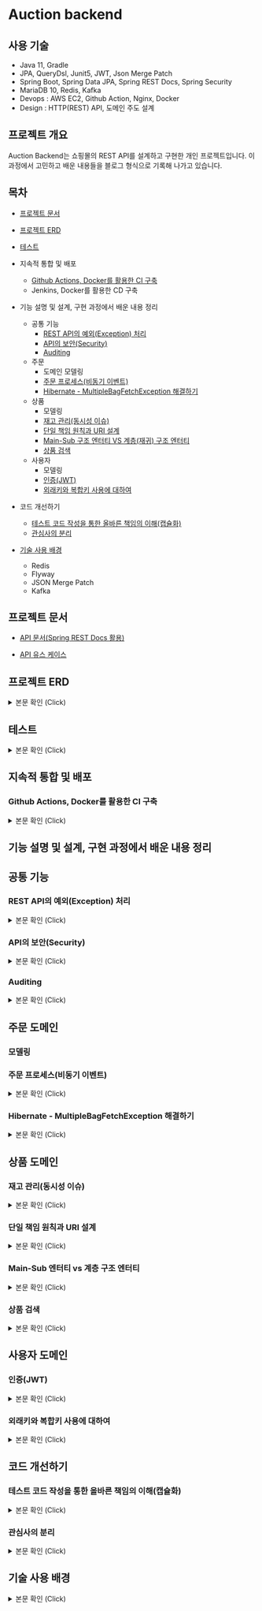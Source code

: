 # Auction backend

## 사용 기술

- Java 11, Gradle
- JPA, QueryDsl, Junit5, JWT, Json Merge Patch
- Spring Boot, Spring Data JPA, Spring REST Docs, Spring Security
- MariaDB 10, Redis, Kafka
- Devops : AWS EC2, Github Action, Nginx, Docker
- Design : HTTP(REST) API, 도메인 주도 설계

## 프로젝트 개요

Auction Backend는 쇼핑몰의 REST API를 설계하고 구현한 개인 프로젝트입니다. 이 과정에서 고민하고 배운 내용들을 블로그 형식으로 기록해 나가고 있습니다.

## 목차

- [프로젝트 문서](#document)
- [프로젝트 ERD](#erd)
- [테스트](#test)
- 지속적 통합 및 배포
    - [Github Actions, Docker를 활용한 CI 구축](#ci)
    - Jenkins, Docker를 활용한 CD 구축
- 기능 설명 및 설계, 구현 과정에서 배운 내용 정리
    - 공통 기능
        - [REST API의 예외(Exception) 처리](#exception)
        - [API의 보안(Security)](#security)
        - [Auditing](#auditing)
    - 주문
        - 도메인 모델링
        - [주문 프로세스(비동기 이벤트)](#order-process)
        - [Hibernate - MultipleBagFetchException 해결하기](#multiple-bag-fetch-exception)
    - 상품
        - 모델링
        - [재고 관리(동시성 이슈)](#stock)
        - [단일 책임 원칙과 URI 설계](#single-responsibility)
        - [Main-Sub 구조 엔터티 VS 계층(재귀) 구조 엔터티](#entity-design)
        - [상품 검색](#searching-product)
    - 사용자
        - 모델링
        - [인증(JWT)](#jwt)
        - [외래키와 복합키 사용에 대하여](#constraints)

- 코드 개선하기
    - [테스트 코드 작성을 통한 올바른 책임의 이해(캡슐화)](#test-responsibility)
    - [관심사의 분리](#separation-of-concern)
- [기술 사용 배경](#why-use)
    - Redis
    - Flyway
    - JSON Merge Patch
    - Kafka

## 프로젝트 문서 <a name = "document"></a>

- [API 문서(Spring REST Docs 활용)](http://3.36.136.227/docs/index.html)

- [API 유스 케이스](https://eastshine.notion.site/5802417b375e474380a1a092e07e79fe?v=65b6e4f02626434597726a247cb3bf2e)

## 프로젝트 ERD <a name = "erd"></a>

<details>
   <summary> 본문 확인 (Click)</summary>
<br />

![](http://dl.dropbox.com/s/ocsyfifqx945ere/auction_erd.png)

</details>

## 테스트 <a name = "test"></a>

<details>
   <summary> 본문 확인 (Click)</summary>
<br />

![](http://dl.dropbox.com/s/0s73r805xebz1nd/auction_test.png)

총 126개의 테스트 진행

</details>

## 지속적 통합 및 배포

### Github Actions, Docker를 활용한 CI 구축 <a name = "ci"></a>

<details>
   <summary> 본문 확인 (Click)</summary>
<br />

Auction Backend의 CI/CD 구성도는 다음과 같습니다. 최대한 여러 도구들을 활용해 보는 것을 목표로 두다 보니, 아래와 같은 CI/CD를 구성하게 되었습니다.

![http://dl.dropbox.com/s/m5u0e1r8w6uahlc/ci-cd.png](http://dl.dropbox.com/s/m5u0e1r8w6uahlc/ci-cd.png)

**이번 섹션에서는 Github Action과 Docker를 이용한 CI 구축**에 대해 설명하겠습니다.

## Github Actions

GitHub Actions는 CI/CD 플랫폼입니다. 특정 이벤트가 발생했을 때, 빌드, 테스트 및 배포 파이프라인을 자동으로 수행할 수 있도록 합니다. Github Actions을 사용하면 CI 시스템을 따로 구축하지 않아도 되는 장점이 있습니다. 따라서 CI 시스템을 구축(JDK 구성, Redis 구성 등)을 하는데 필요한 시간과 비용을 아낄 수 있습니다.

### Workflows

Github Action을 사용하기 위해서는 먼저 저장소에 Workflow를 작성해야 합니다. Workflow(작업 흐름)는 GitHub Actions에서 가장 상위 개념으로 쉽게 말해 자동화해놓은 작업 과정입니다. Workflow는 코드 저장소 내에서 `.github/workflows/` 디렉토리 내부에 `yml` 파일로 작성합니다. 필요에 따라 복수의 Workflow를 작성할 수 있습니다. 이 프로젝트에서는 아래와 같이 CI를 위한 Workflow 하나를 작성하였습니다.

[.github/workflows/ci.yml](https://github.com/eastshine-high/auction-backend/blob/main/.github/workflows/ci.yml)

```yaml
name: CI for Auction backend

on:
  push:
    branches: [ main ]
  pull_request:
    branches: [ main ]

jobs:
  ci-job:
    runs-on: ubuntu-20.04
    services:
      redis: # Label used to access the service container
        image: redis
        options: >-
          --health-cmd "redis-cli ping"
          --health-interval 10s
          --health-timeout 5s
          --health-retries 5
        ports:
          - 6379:6379

    steps:
      - name: Checkout repository
      - uses: actions/checkout@v2
      - name: Set up JDK 11
        uses: actions/setup-java@v2
        with:
          java-version: '11'
          distribution: 'adopt'

      - name: Grant execute permission for gradlew
        run: chmod +x gradlew
      - name: Build with Gradle
        run: ./gradlew clean build

      - name: Build docker
        run: |
		      docker build -t eastshine/auction-backend:${GITHUB_SHA::7} .
		      docker login -u ${{ secrets.USERNAME }} -p ${{ secrets.PASSWORD }}
		      docker push eastshine/auction-backend:${GITHUB_SHA::7}
```

- `name: CI for Auction backend` : 워크플로우의 이름입니다. 워크플로우가 어떤 용도로 사용되는 지 작성합니다. Github 저장소의 Actions 탭에서 `name` 으로 등록된 워크플로우의 리스트를 확인할 수 있습니다.

![http://dl.dropbox.com/s/fnn3p70y3yhium6/workflows.png](http://dl.dropbox.com/s/fnn3p70y3yhium6/workflows.png)

- `on` : 워크플로우가 언제 트리거가 되는 지를 지정합니다.

    ```yaml
    on:
      push:
        branches: [ main ]
      pull_request:
        branches: [ main ]
    ```

  위 워크플로우는 Github 저장소의 main 브렌치에 `push` 하거나 `pull_request` 를 했을 때 트리거됩니다. 추가적으로 특정 시간마다 워크플로우가 트리거 되기를 원할 경우에는 `schedule` 속성을 사용할 수 있습니다.


### Jobs

Job이란 독립된 가상 머신(machine) 또는 컨테이너(container)에서 돌아가는 하나의 처리 단위를 의미합니다. Workflow는 하나 혹은 여러 개의 Job으로 구성됩니다. Job들은 기본적으로 병렬로 수행됩니다(순서를 지정할 수도 있습니다).

```yaml
jobs:
  ci-job:
    runs-on: ubuntu-20.04
    services: 
      redis: 

	...
```

- `jobs` : 이 속성 하위에 작업들을 작성합니다. 하나 혹은 여러 개의 작업을 작성할 수 있습니다.
- `ci-job` : 작업의 식별자(ID)입니다.
- `runs-on: ubuntu-20.04` : job이 수행될 환경을 지정합니다. 리눅스 혹은 윈도우즈 등을 지정할 수 있으며, 필수 속성입니다.
- `services: redis` : Github Actions는 워크플로우 안에서 어플리케이션을 테스트하거나 동작시킬 때 필요한 호스트 서비스를 제공하는 데, 이를 [Service containers](https://docs.github.com/en/actions/using-containerized-services/about-service-containers) 라고 합니다. Service containers는 도커 컨테이너와 동일합니다. Java 프로젝트를 테스트하는 과정에서 Redis가 필요하므로 redis 컨테이너를 띄웁니다.

### Steps

Job 안에서 어떤 순서대로 명령을 수행하는 지를 Step들을 통해 작성합니다. 각 Step에서는 커맨드(command), 스크립트(script) 또는 **Action**들을 사용할 수 있습니다.

```yaml
steps:
  - name: Checkout repository
  - uses: actions/checkout@v2
  - name: Set up JDK 11
    uses: actions/setup-java@v2
    with:
      java-version: '11'
      distribution: 'adopt'

  - name: Grant execute permission for gradlew
    run: chmod +x gradlew
  - name: Build with Gradle
    run: ./gradlew clean build

  - name: Build docker
    run: |
      docker build -t eastshine/auction-backend:${GITHUB_SHA::7} .
      docker login -u ${{ secrets.USERNAME }} -p ${{ secrets.PASSWORD }}
      docker push eastshine/auction-backend:${GITHUB_SHA::7}
```

- `steps` : 이 속성 하위에 스탭들을 작성합니다.
- `name` : 스탭의 이름을 지정합니다.

### Action

액션(Action)은 GitHub Actions의 꽃이라고도 볼 수 있습니다. 액션은 GitHub Actions에서 빈번하게 필요한 반복 단계를 재사용하기 용이하도록 제공되는 일종의 작업 공유 메커니즘입니다. 이 액션은 하나의 코드 저장소 범위 내에서 여러 워크플로우 간에서 공유를 할 수 있을 뿐만 아니라, 공개 코드 저장소를 통해 액션을 공유하면 GitHub 상의 모든 코드 저장소에서 사용이 가능해집니다.

- `uses: actions/checkout@v2` : Github 저장소로 부터 코드를 내려받기 위해 [Checkout 액션](https://github.com/actions/checkout) 을 사용합니다. 따라서 Checkout 액션은 Github Actions에서 거의 필수 액션으로 볼 수 있습니다.
- [uses: actions/setup-java@v2](https://github.com/actions/setup-java) - 필요한 버전의 Java를 다운로드하고 셋팅해주는 액션입니다. 또한 Maven, Gradle 등을 사용하여 배포할 수 있게, Github Actions의 러너(runner) 환경을 설정합니다.
- `run: ./gradlew clean build` : Gradle의 명령어를 이용하여 스프링 부트 프로젝트를 빌드합니다.

## Docker

Docker는 컨테이너 관리도구입니다. 컨테이너는 하나의 운영 체제 안에서 커널을 공유하며 개별적인 실행 환경을 제공하는 격리된 공간입니다. 여기서 개별적인 실행 환경이란 CPU, 네트워크, 메모리와 같은 시스템 자원을 독자적으로 사용하도록 할당된 환경을 말합니다.

이러한 컨테이너 기술을 사용하는 이유는 개발하는 환경과 배포 실행하는 환경을 일치시키기 위해서입니다. 보통 이것이 달라질 때 마다 문제가 자주 생깁니다. 그래서 도커를 사용하여 배포를 할 때 실행할 어플리케이션 뿐 아니라 애플리케이션이 실행되는 환경까지 같이 배포합니다.

### Dockerfile

도커를 사용하여 배포하기 위해서는 도커 이미지를 빌드해야 합니다. 먼저, 도커 이미지의 빌드 스크립트라 할 수 있는 `Dockerfile` 을 작성합니다.

[./Dockerfile](https://github.com/eastshine-high/auction-backend/blob/main/Dockerfile) 은 다음과 같이 작성하였습니다.

```docker
FROM openjdk:11.0.15
COPY ./app/build/libs/app.jar app.jar
CMD ["java", "-jar", "app.jar"]
```

- `FROM` : 새로운 빌드 단계를 초기화 하고 후속 지시어들을 위한 기본 이미지를 설정합니다. 따라서 유효한 `Dockerfile`은 `FROM` 지시어로 시작해야 합니다.
- `COPY` : 파일들이나 디렉토리들을 복사하여 컨테이너 파일시스템의 경로에 추가합니다.
- `CMD` : 컨테이너를 실행할 때, 기본값들을 제공합니다.

이 외에도 Dockerfile에는 다양한 지시어들이 있습니다. 이에 대한 내용은 [Github](https://github.com/eastshine-high/til/blob/main/docker/dockerfile.md) 을 통해 정리하였습니다.

Dockerfile을 작성했다면, 이제 도커 이미지를 빌드합니다. Github Actions의 워크플로우에서 도커와 관련한 부분을 마져 살펴보겠습니다.

```yaml
  - name: Build docker
    run: |
      docker build -t eastshine/auction-backend:${GITHUB_SHA::7} .
      docker login -u ${{ secrets.USERNAME }} -p ${{ secrets.PASSWORD }}
      docker push eastshine/auction-backend:${GITHUB_SHA::7}
```

- `docker build .`  : Dockerfile과 "context"에서 Docker 이미지를 빌드합니다. context는 현재 디렉토리 `.` 로 지정하였습니다. `Dockerfile` 은 기본적으로 context의 루트에 위치해야 합니다. 그렇지 않은 경우, `-f` 옵션을 이용해 파일 위치를 지정합니다.
- `-t eastshine/auction-backend:${GITHUB_SHA::7}` : 태그는 생성된 이미지를 참조합니다(refer). 태그의 형식은 `repository/name:tag` 를 의미합니다. `${GITHUB_SHA::7}` 은 깃헙 커밋 ID의 첫 7자리를 의미합니다.
- `docker login` : Docker 저장소에 로그인합니다.
- `docker push` : Docker 저장소에 빌드한 이미지를 푸시합니다.
- `secrets` 은 깃헙 저장소 Settings → Security → Secrets → Actions 탭에서 등록하여 사용할 수 있습니다.

![http://dl.dropbox.com/s/wja3vqur0gf1sz4/secrets.png](http://dl.dropbox.com/s/wja3vqur0gf1sz4/secrets.png)

빌드한 도커 이미지를 저장소에 푸시함으로써 지속적 통합(CI) 단계는 마무리 됩니다. 이제 변경 사항을 프로덕션에 배포(Deploy)할 준비를 마쳤습니다.

</details>

## 기능 설명 및 설계, 구현 과정에서 배운 내용 정리

## 공통 기능

### REST API의 예외(Exception) 처리 <a name = "exception"></a>

<details>
   <summary> 본문 확인 (Click)</summary>
<br />

### REST API의 예외(Exception) 처리

(1) 일관성 있는 오류 표현

[REST API 디자인 규칙(마크 마세 저)](https://digital.kyobobook.co.kr/digital/ebook/ebookDetail.ink?selectedLargeCategory=001&barcode=480D150507640&orderClick=LAG&Kc=) 에서는 “오류는 일관성 있게 표현하여 응답”하는 것을 권합니다.

```json
{
    "errorCode" : "PRODUCT_NOT_FOUND",
    "message" : "상품을 찾을 수 없습니다."
}
```

따라서 아래와 같은 형식으로 오류 메세지를 정의합니다.

```java
public class ErrorResponse {
    private String errorCode;
    private String message;
}
```

`errorCode` 는 내부적으로 Enum을 통해 관리하며 `message` 를 매핑합니다.

```java
public enum ErrorCode {
    PRODUCT_NOT_FOUND("상품을 찾을 수 없습니다."),
    PRODUCT_UNACCESSABLE("상품에 대한 접근 권한이 없습니다.");

    private final String errorMsg;

    public String getErrorMsg(Object... arg) {
        return String.format(errorMsg, arg);
    }
}
```

예외는 `ErrorCode` 를 기반으로 처리하기 때문에 `RuntimeException` 을 확장한 기반 클래스를 만듭니다.

```java
@Getter
public class BaseException extends RuntimeException {
    private ErrorCode errorCode;

    public BaseException() {
    }

    public BaseException(ErrorCode errorCode) {
        super(errorCode.getErrorMsg());
        this.errorCode = errorCode;
    }
}
```

그리고 기반 클래스인 `BaseException` 을 확장하여 실제 비즈니스 로직에서 표현할 예외 클래스들을 만듭니다.

![http://dl.dropbox.com/s/g3rwsw09kf8l2rs/exception%20hierarchy.png](http://dl.dropbox.com/s/g3rwsw09kf8l2rs/exception%20hierarchy.png)

(2) HTTP 응답 상태 코드

REST API는 HTTP 응답 메시지의 Status-Line을 사용하여 클라이언트가 요청한 결과를 알려줍니다. 이 때, 오류의 응답 상태 코드는 ‘4xx’ 또는 ‘5xx’ 중 하나여야 합니다.

위의 다이어그램에서 `BaseException` 상속한 클래스들은 HTTP 응답 상태 코드의 표현이기도 합니다. 예를 들어 `EntityNotFoundException`는 아래와 같이 404 상태 코드를 응답합니다.

```java
@Slf4j
@ControllerAdvice
public class ControllerErrorAdvice {

    @ResponseBody
    @ResponseStatus(HttpStatus.NOT_FOUND)
    @ExceptionHandler(value = EntityNotFoundException.class)
    public ErrorResponse onEntityNotFoundException(EntityNotFoundException e) {
        String eventId = MDC.get(CommonHttpRequestInterceptor.HEADER_REQUEST_UUID_KEY);
        log.error("[EntityNotFoundException] eventId = {}, cause = {}, errorMsg = {}", eventId, NestedExceptionUtils.getMostSpecificCause(e), NestedExceptionUtils.getMostSpecificCause(e).getMessage());
        return ErrorResponse.of(e.getMessage(), e.getErrorCode().name());
    }
}
```

- 스프링은 API 예외 처리 문제를 해결하기 위해 몇 가지 어노테이션을 지원합니다.
    - `@ControllerAdvice` : 모든 예외를 한 곳에서 처리하기 위해 선언합니다.
    - `@ExceptionHandler` : 처리하고 싶은 예외를 지정합니다.
- 초기에 정의한 `ErrorResponse` 를 사용하여 일관성 있는 표현으로 오류를 응답합니다.

이제 예외 처리를 위한 준비를 마쳤으니 비즈니스 로직에서 예외 처리를 합니다.

```java
@RequiredArgsConstructor
@Service
public class ProductService {
	private final ProductRepository productRepository;

	public Product findProduct(Long id) {
	  return productRepository.findById(id)
	          .orElseThrow(() -> new EntityNotFoundException(ErrorCode.PRODUCT_NOT_FOUND));
	}
}
```

- `new EntityNotFoundException(ErrorCode.PRODUCT_NOT_FOUND)`
    - 식별자의 엔터티를 찾지 못했을 경우, 이를 표현하는 `EntityNotFoundException` 을 던집니다.
    - `ErrorCode.PRODUCT_NOT_FOUND` 를 통해 예외 상황을 좀 더 자세히 설명합니다. 같은 상황일 경우, 코드를 재사용함으로서 메세지를 통일할 수 있습니다.

</details>

### API의 보안(Security) <a name = "security"></a>

<details>
   <summary> 본문 확인 (Click)</summary>
<br />

API는 일부 사용자의 접근만 허용해야할 때가 있습니다. 이러한 보안을 위해서는 인증(당신은 누구입니까)과 인가(당신은 무엇을 할 수 있습니까) 과정이 필요합니다. Spring Security는 서블릿 애플리케이션에서의 인증(Authentication) 및 인가(Authentication) 처리를 지원하므로 API의 보안 처리는 Spring Security를 이용합니다.

먼저 사용자 도메인에서는 [로그인을 통한 인증으로 JWT를 발급](#jwt) 하였습니다. API 보안에서는 Spring Security를 이용하여 발급한 JWT를 인증한 뒤, 인가 처리를 합니다.

예를 들어 아래는 상품 정보의 수정을 요청하는 HTTP 요청 메세지입니다. HTTP의 `Authorization` 헤더에 발급받은 토큰을 넣어 요청합니다.

```java
PATCH /seller-api/v1/products/1 HTTP/1.1
Content-Type: application/json
Authorization: Bearer eyJ1c2VySW5mbyI6eyJpZCI6MSwiZW1haWwiOiJ0ZXN0QGdtYWlsLmNvbSIsIm5pY2tuYW1lIjoibmlja25hbWUiLCJyb2xlcyI6WyJVU0VSIiwiU0VMTEVSIl19fQ
Content-Length: 160
Host: 3.36.136.227

{
  "name" : "modify name",
  "price" : 99999,
  "stockQuantity" : 30,
}
```

**Spring Security Architecture**

Spring MVC에 위의 요청이 들어오면, 아래와 같은 흐름을 통해 컨트롤러에 전달됩니다.

```
HTTP 요청 -> WAS -> (서블릿)필터 -> 서블릿(dispatcher) -> 스프링 인터셉터 -> 컨트롤러
```

Spring Security는 위 흐름 중에서 서블릿 필터를 기반으로 동작합니다([Spring Security의 구조](https://github.com/eastshine-high/til/blob/main/spring/spring-security/architecture.md) 는 Github을 통해 정리하였습니다).

**인증(Authentication)**

스프링 시큐리티를 이용해 JWT를 인증하는 방법은 다양합니다. 예를 들어 [JwtAuthenticationProvider](https://docs.spring.io/spring-security/site/docs/current/api/org/springframework/security/oauth2/server/resource/authentication/JwtAuthenticationProvider.html) 혹은 [BearerTokenAuthenticationFilter](https://docs.spring.io/spring-security/site/docs/current/api/org/springframework/security/oauth2/server/resource/web/BearerTokenAuthenticationFilter.html) 를 이용해 인증할 수 있습니다.

여기서는 스프링 시큐리티의 필터를 직접 구현하였습니다.

```java
package com.eastshine.auction.common.filters;

import org.springframework.security.core.Authentication;
import org.springframework.security.core.context.SecurityContext;
import org.springframework.security.core.context.SecurityContextHolder;
import org.springframework.security.web.authentication.www.BasicAuthenticationFilter;

public class JwtAuthenticationFilter extends BasicAuthenticationFilter {
		private final AuthenticationService authenticationService;

    public JwtAuthenticationFilter(AuthenticationManager authenticationManager,
                                   AuthenticationService authenticationService) {
        super(authenticationManager);
        this.authenticationService = authenticationService;
    }

    @Override
    protected void doFilterInternal(HttpServletRequest request,
                                    HttpServletResponse response,
                                    FilterChain chain)
            throws IOException, ServletException {
        String authorization = request.getHeader("Authorization");

        if(Objects.nonNull(authorization)){
						String accessToken =  authorization.substring("Bearer ".length());
            Long userId = authenticationService.parseToken(accessToken);
            UserInfo userInfo = authenticationService.findUserInfo(userId);
            Authentication authentication = new UserAuthentication(userInfo);

            SecurityContext context = SecurityContextHolder.getContext();
            context.setAuthentication(authentication);
        }

        chain.doFilter(request, response);
    }
}
```

- 시큐리티 필터의 모든 기능을 구현하지 않고,  `BasicAuthenticationFilter` 필터를 상속하여 필요한 메소드만 오버라이드합니다. `BasicAuthenticationFilter` 는 `OncePerRequestFilter` 를 상속한 클래스입니다.
- `authenticationService.parseToken` : JWT을 인증 및 파싱합니다. JWT에 대해서는 [로그인 인증](#jwt) 에서 설명하였으므로, 여기서는 관련 내용만 참조하겠습니다.
    - [JWT 정리 및 활용](https://github.com/eastshine-high/til/blob/main/web/jwt.md)
    - [AuthenticationService](https://github.com/eastshine-high/auction-backend/blob/main/app/src/main/java/com/eastshine/auction/user/application/AuthenticationService.java)
- `SecurityContextHolder.getContext` : JWT가 인증되었다면, Spring Security를 통해 이를 표현합니다. 가장 간단한 방법은 SecurityContextHolder 에 누가 인증되었는 지를 직접 설정하는 것입니다(스프링 시큐리티의 다른 필터들과 통합하여 사용하지 않을 경우, AuthenticationManager 를 사용하지 않고 SecurityContextHolder 를 직접 사용하여 인증할 수 있습니다).
- `authenticationService.findUserInfo` : [로그인 인증](#jwt) 에서는 보안 상의 이유로 사용자의 식별 정보만을 JWT 페이로드에 담았었습니다. 따라서 인증 객체(Authentication)를 생성할 때 필요한 사용자 권한 등의 추가 정보를 데이터베이스(Redis)에서 조회합니다.

![https://docs.spring.io/spring-security/reference/_images/servlet/authentication/architecture/securitycontextholder.png](https://docs.spring.io/spring-security/reference/_images/servlet/authentication/architecture/securitycontextholder.png)

- `new UserAuthentication(userInfo)` : Spring Security 인증 모델의 핵심인 SecurityContextHolder는 위의 그림과 같이 내부에 현재 인증된 사용자를 표현하는 Authentication 인터페이스를 포함합니다. 따라서 이를 구현한 구현체를 설정합니다. 아래는 이를 구현한 코드입니다.

```java
public class UserAuthentication extends AbstractAuthenticationToken {
    private final UserInfo userInfo;

    public UserAuthentication(UserInfo userInfo) {
        super(authorities(userInfo));
        this.userInfo = userInfo;
    }

    private static List<GrantedAuthority> authorities(UserInfo userInfo) {
        if(Objects.isNull(userInfo.getRoles())){
            return new ArrayList<>();
        }

        return userInfo.getRoles().stream()
                .map(role -> new SimpleGrantedAuthority(role.name()))
                .collect(Collectors.toList());
    }

    @Override
    public boolean isAuthenticated() {
        return true;
    }

    @Override
    public Object getCredentials() {
        return null;
    }

    @Override
    public Object getPrincipal() {
        return userInfo;
    }
}
```

- `AbstractAuthenticationToken` : AbstractAuthenticationToken : Authentication 인터페이스를 구현한 기본 클래스입니다. Authentication을 처음부터 구현하지 않고 AbstractAuthenticationToken을 상속하여 구현합니다.

이제 구현한 필터를 HTTP 요청에 적용하기 위해 Spring Security의 구성에 추가합니다.

```java
@Configuration
@EnableWebSecurity
@EnableGlobalMethodSecurity(prePostEnabled = true)
public class SecurityConfig extends WebSecurityConfigurerAdapter {

		@Autowired
    AuthenticationService authenticationService;

    @Override
    protected void configure(HttpSecurity http) throws Exception {
        Filter authenticationFilter = new JwtAuthenticationFilter(authenticationManager(), authenticationService);
        Filter authenticationErrorFilter = new JwtAuthenticationErrorFilter();

        http
                .csrf().disable()
                .headers()
                    .frameOptions().disable() // H2 데이터베이스 콘솔을 위한 설정.
                .and()
                .addFilter(authenticationFilter)
                .addFilterBefore(authenticationErrorFilter, JwtAuthenticationFilter.class);
    }
}
```

- `WebSecurityConfigurerAdapter` : `WebSecurityConfigurer` 인스턴스를 생성할 때, 편리한 기본 클래스를 제공합니다. 메서드를 재정의하여 커스텀할 수 있습니다.
- `HttpSecurity` : 네임스페이스 구성에서 Spring Security의 XML `<http>` 엘러먼트와 유사합니다. 특정 `http` 요청에 대해 웹 기반 보안을 구성할 수 있습니다. 기본적으로 모든 요청에 적용되지만 `requestMatcher(RequestMatcher)` 또는 다른 유사한 방법을 사용하여 제한할 수 있습니다.
- `csrf().disable()` : 현재 서버는 REST API로만 사용하므로 `csrf` 를 사용하지 않았습니다.
- `@EnableGlobalMethodSecurity` : 아래의 인가 처리에서 메소드 시큐리티를 활성화하기 위해 사용합니다.

**인가(Authorization)**

인가 처리는 [메소드 시큐리티](https://docs.spring.io/spring-security/reference/servlet/authorization/method-security.html) 를 이용하여 처리합니다. 보호가 필요한 API에 어노테이션을 추가하여 리소스를 보호합니다.

```java
@PostMapping
@PreAuthorize("hasAuthority('SELLER')")
public ResponseEntity registerProduct(@RequestBody @Validated ProductDto productDto) {
    Product registeredProduct = sellerProductService.registerProduct(productDto);
    return ResponseEntity.created(URI.create("/api/v1/products/" + registeredProduct.getId())).build();
}
```

- `@PreAuthorize("hasAuthority('SELLER')")` : 인증된 요청자이며 SELLER 권한이 있는 사용자만 이 API에 접근할 수 있습니다.

</details>

### Auditing <a name = "auditing"></a>

<details>
   <summary> 본문 확인 (Click)</summary>
<br />

ORM에서 Auditing은 영속 엔터티와 관련된 이벤트를 추적하고 로깅하는 것을 의미합니다. 여기서 이벤트란 SQL 트리거에서 영감을 얻어은 것으로 삽입, 수정, 삭제 작업을 의미합니다.

이 프로젝트에서는 Spring Data JPA의 Auditing을 사용하여 변경 시점 혹은 사람에 대한 추적이 필요한 엔터티들에 적용합니다. Auditing을 적용하는 과정은 [Github](https://github.com/eastshine-high/til/blob/main/spring/spring-data/spring-data-jpa/auditing.md) 을 통해 정리하였습니다.

</details>


## 주문 도메인

### 모델링

### 주문 프로세스(비동기 이벤트)<a name = "order-process"></a>

<details>
   <summary> 본문 확인 (Click)</summary>
<br />

**주문하기**

주문하기 업무는 여러 도메인과의 협력을 통해 진행됩니다. 이 때, 이벤트를 활용하면 도메인 간의 결합도를 낮출 수 있습니다. 따라서 주문 성공에 대한 알림 메일은 Kafka를 이용해 비동기 이벤트 처리하였습니다(사실 모놀리틱 아킥텍처에서는 Spring의 비동기 이벤트만으로 충분하므로 Kafka의 사용은 오버 엔지니어링입니다).

재고 차감의 경우, 재고 차감 여부에 따라 주문 결과가 달라지므로 이벤트 처리가 아닌 상품 도메인의 재고 서비스를 의존성 주입 받아 협력하였습니다(MSA 구조에서는 동기 통신으로 협력합니다).

![http://dl.dropbox.com/s/auchgbr2ovvvajd/place_order_flow.png](http://dl.dropbox.com/s/auchgbr2ovvvajd/place_order_flow.png)

주문하기 서비스는 다음과 같이 표현할 수 있습니다 - [PlaceOrderService](https://github.com/eastshine-high/auction-backend/blob/main/app/src/main/java/com/eastshine/auction/order/application/PlaceOrderService.java)

```java
@RequiredArgsConstructor
@Service
public class PlaceOrderService {
    private final ProductStockService productStockService;
    private final OrderService orderService;
    private final PlaceOrderProducer placeOrderProducer;

    @Transactional
    public Order placeOrder(OrderDto.PlaceOrderRequest request) {
        request.getOrderItems().stream()
                .forEach(productStockService::decreaseStock); // 1. 재고 차감
        Order registeredOrder = orderService.registerOrder(request);// 2. 주문 등록
        placeOrderProducer.sendMail(request.getUserInfo(), registeredOrder); // 3. 메일 발송 이벤트 발행
        return registeredOrder;
    }
}
```

- `PlaceOrderService` 는 퍼사드로 표현할 수도 있습니다.

<br>

**주문 취소**

주문 취소의 경우, 모든 도메인과 비동기 이벤트를 통해 협력합니다. 재고 차증은 재고 차감과 달리 재고 부족 문제가 발생하지 않으므로 비통기 이벤트로 처리합니다.

![http://dl.dropbox.com/s/3ihq122y08jnulp/cancel_order_flow.png](http://dl.dropbox.com/s/3ihq122y08jnulp/cancel_order_flow.png)

주문 취소 서비스는 다음과 같이 표현할 수 있습니다 - [CancelOrderService](https://github.com/eastshine-high/auction-backend/blob/main/app/src/main/java/com/eastshine/auction/order/application/CancelOrderService.java)

```java
@RequiredArgsConstructor
@Service
public class CancelOrderService {
    private final OrderRepository orderRepository;
    private final CancelOrderProducer cancelOrderProducer;
    private final CancelOrderPolicy cancelOrderPolicy;

    @Transactional
    public void cancelOrder(Long orderId, UserInfo userInfo) {
        Order order = orderRepository.findById(orderId)
                .orElseThrow(() -> new EntityNotFoundException(ErrorCode.ORDER_NOT_FOUND));
        cancelOrderPolicy.validateCancelableOrder(order, userInfo);

        order.cancel(); // 1. 주문 취소
        cancelOrderProducer.increaseStock(order); // 2. 재고 차증
        cancelOrderProducer.sendMail(userInfo, order); // 3. 메일 발송 이벤트 발행
    }
}
```

</details>

### Hibernate - MultipleBagFetchException 해결하기 <a name = "multiple-bag-fetch-exception"></a>

<details>
   <summary> 본문 확인 (Click)</summary>
<br />

`MultipleBagFetchException` 는 JPA의 N+1 문제에 대한 해결책으로 Fetch Join을 사용하다보면 자주 만나는 문제입니다. `MultipleBagFetchException` 는 2개 이상의 ToMany 자식 테이블에 Fetch Join을 선언했을 때 발생합니다.

여기서 `Bag` 이란 `org.hibernate.type.BagType` 을 의미합니다. Bag(Multiset)은 Set과 같이 순서가 없고, List와 같이 중복을 허용하는 자료구조입니다. 하지만 자바 컬렉션 프레임워크에서는 Bag이 없기 때문에 하이버네이트에서는 List를 Bag으로써 사용하고 있습니다.

### 문제 상황

먼저 주문 엔터티의 구조와 정의는 다음과 같습니다.

![http://dl.dropbox.com/s/5jb5mnu9h8vcmed/order_entity_diagram.png](http://dl.dropbox.com/s/5jb5mnu9h8vcmed/order_entity_diagram.png)

```java
@Entity
public class Order {

    @Id @GeneratedValue(strategy = GenerationType.IDENTITY)
    @Column(name = "order_id")
    private Long id;

    @OneToMany(mappedBy = "order", cascade = CascadeType.PERSIST)
    private List<OrderItem> orderItems = new ArrayList<>();

		...
}
```

```java
@Entity
public class OrderItem {

    @Id @GeneratedValue(strategy = GenerationType.IDENTITY)
    @Column(name = "order_item_id")
    private Long id;

    @JoinColumn(name = "order_id")
    @ManyToOne(fetch = FetchType.LAZY)
    private Order order;

    @OneToMany(mappedBy = "orderItem", cascade = CascadeType.PERSIST)
    private List<OrderItemOption> orderItemOptions = new ArrayList();

		...
}
```

```java
@Entity
public class OrderItemOption  {

    @Id @Column(name = "order_item_option_id")
    @GeneratedValue(strategy = GenerationType.IDENTITY)
    private Long id;

    @JoinColumn(name = "order_item_id")
    @ManyToOne(fetch = FetchType.LAZY)
    private OrderItem orderItem;

		...
}
```

이제 위에서 정의한 주문 에그리것을 QueryDsl을 이용하여 조회합니다. N + 1 문제를 방지하기 위해 `@OneToMany` 관계는 모두 `fetchJoin` 을 사용해 조회하였습니다.

```java
public class OrderRepositoryCustomImpl implements OrderRepositoryCustom {
    private final JPAQueryFactory query;

    public OrderRepositoryCustomImpl(EntityManager entityManager) {
        this.query = new JPAQueryFactory(entityManager);
    }

    @Override
    public Optional<Order> findByIdWithFetchJoin(Long orderId) {
        return Optional.ofNullable(
                query.selectFrom(order)
                        .join(order.orderItems, orderItem).fetchJoin()
                        .leftJoin(orderItem.orderItemOptions, orderItemOption).fetchJoin()
                        .where(order.id.eq(orderId))
                        .fetchOne()
        );
    }
}
```

하지만 다음과 같이 `MultipleBagFetchException` 이 발생합니다.

```
org.springframework.dao.InvalidDataAccessApiUsageException: 
org.hibernate.loader.MultipleBagFetchException: cannot simultaneously fetch multiple bags: 
[com.eastshine.auction.order.domain.Order.orderItems, com.eastshine.auction.order.domain.item.OrderItem.orderItemOptions]; 
nested exception is java.lang.IllegalArgumentException: 
org.hibernate.loader.MultipleBagFetchException: cannot simultaneously fetch multiple bags: 
[com.eastshine.auction.order.domain.Order.orderItems, com.eastshine.auction.order.domain.item.OrderItem.orderItemOptions]
```

### 문제 해결

**해결 1**

먼저, [Stack overflow](https://stackoverflow.com/questions/4334970/hibernate-throws-multiplebagfetchexception-cannot-simultaneously-fetch-multipl) 를 통해 `List` 자료형을 `Set` 자료형으로 바꾸어 해결할 수 있다는 것을 확인할 수 있습니다. 하지만 **Set 자료형을 사용할 경우에는 다음과 같은 단점**이 있었습니다.

```java
@EqualsAndHashCode(of = "id")
@Entity
public class Order {

    @Id @GeneratedValue(strategy = GenerationType.IDENTITY)
    @Column(name = "order_id")
    private Long id;

    @OneToMany(mappedBy = "order", cascade = CascadeType.PERSIST)
    private Set<OrderItem> orderItems = new HashSet<>();

		public void addOrderItem(OrderItem orderItem) {
        orderItem.setOrder(this);
        orderItems.add(orderItem);
    }
		...
}
```

1. [CascadeType.PERSIST](https://github.com/eastshine-high/til/blob/main/java/specification/jpa-hibernate/persistence-context/cascading-entity-state-transitions.md) 를 이용해 여러 자식 엔터티를 한 번에 영속화 하기가 어렵습니다. `id` 로 Equals와 HashCode 메소드가 오버라이드 되어있는 엔터티가 [비영속(transient) 상태](https://github.com/eastshine-high/til/blob/main/java/specification/jpa-hibernate/persistence-context/persistent-data-status.md) 일 때, Set 자료형에서는 `id` 값이 모두 `null` 이므로 같은 객체로 취급됩니다. 따라서 Set의 `add` 메소드를 사용하기 어려우므로 `CascadeType.PERSIST` 를 이용해 복수의 자식 엔터티들을 한 번에 영속화하기가 어렵습니다.
2. 성능적 문제 - 지연 로딩으로 컬렉션을 조회했을 경우, 컬력션이 아직 초기화 되지 않은 상태에서 컬렉션에 값을 넣게 되면 프록시가 강제로 초기화 되는 문제가 발생합니다. 왜냐하면 중복 데이터가 있는지 비교해야 하는데, 그럴러면 컬렉션에 모든 데이터를 로딩해야 하기 때문입니다.

**해결 2**

`MultipleBagFetchException` 이라는 예외의 이름처럼 `ToMany` 에 대한 Fetch Join은 한 번만 사용할 수 있습니다. 따라서 또 다른 N + 1 문제의 해결 방법인 **Hibernate default_batch_fetch_size**를 이용합니다.

스프링부트에서는 다음과 같이 옵션을 적용할 수 있습니다 - application.yml

```yaml
spring:jpa:properties:hibernate.default_batch_fetch_size: 1000
```

위에서 작성한 Querydsl의 조회 문장도 수정하여 `leftJoin` 문 하나를 제거하였습니다.

```java
@Override
public Optional<Order> findByIdWithFetchJoin(Long orderId) {
    return Optional.ofNullable(
            query.selectFrom(order)
                    .join(order.orderItems, orderItem).fetchJoin()
                    .where(order.id.eq(orderId))
                    .fetchOne()
    );
}
```

수행된 SQL을 확인해 보면 Join으로 처리하지 않은 부분은 `IN` 절로 처리되어 N+1 문제 발생 없이 조회가 되는 것을 확인할 수 있습니다.

```
select
    orderitemo0_.order_item_id as order_it8_4_1_,
    orderitemo0_.order_item_option_id as order_it1_4_1_,
    orderitemo0_.order_item_option_id as order_it1_4_0_,
    orderitemo0_.created_at as created_2_4_0_,
    orderitemo0_.updated_at as updated_3_4_0_,
    orderitemo0_.additional_price as addition4_4_0_,
    orderitemo0_.item_option_id as item_opt5_4_0_,
    orderitemo0_.item_option_name as item_opt6_4_0_,
    orderitemo0_.order_count as order_co7_4_0_,
    orderitemo0_.order_item_id as order_it8_4_0_ 
from
    order_item_option orderitemo0_ 
where
    orderitemo0_.order_item_id in (
        ?, ?
    )
```

</details>

## 상품 도메인

### 재고 관리(동시성 이슈) <a name = "stock"></a>

<details>
   <summary> 본문 확인 (Click)</summary>
<br />

재고 관리는 동시성 이슈를 고려하여 로직을 작성해야 합니다.

먼저, [재고 감소 로직에서 발생할 수 있는 동시성 이슈](https://github.com/eastshine-high/til/blob/main/spring/spring-framework/blog/concurrency-Issue-1.md) 를 알아보고 이를 [MySQL에서 해결하는 방법](https://github.com/eastshine-high/til/blob/main/spring/spring-framework/blog/concurrency-Issue-2.md) 을 Github을 통해 정리하였습니다. 또한 싱글 스레드, 인메모리 데이터베이스인 Redis를 통해서도 이를 해결할 수 있습니다(이 방법은 추후 정리하겠습니다).

이 프로젝트에서는 동시성 이슈 문제의 해결을 위해, MySQL의 Named Lock을 이용한 분산 락과 Redis의 Redisson 클라이언트를 이용한 분산 락을 구현하였습니다. 두 코드 모두 템플릿-콜백 패턴을 이용하여 Lock을 획득한 후에, 구현 로직을 호출하도록 설계하였습니다.

- [MariaDbLock](https://github.com/eastshine-high/auction-backend/blob/main/app/src/main/java/com/eastshine/auction/common/lock/MariaDbLock.java)
- RedissonLock

```java
@Slf4j
@RequiredArgsConstructor
@Component
public class RedissonLock {
    private final RedissonClient redissonClient;

    public void executeWithLock(String prefix, String id, Runnable runnable) {
        final RLock lock = redissonClient.getLock(prefix + id);
        try {
            boolean isAvailable = lock.tryLock(10, 1, TimeUnit.SECONDS);

            if (!isAvailable) {
                log.info(prefix + "-" + id + " : redisson getLock timeout");
                return;
            }

            runnable.run();
        } catch (InterruptedException e) {
            log.error("[RedissonLock-InterruptedException] cause = {}, errorMsg = {}", NestedExceptionUtils.getMostSpecificCause(e), NestedExceptionUtils.getMostSpecificCause(e).getMessage());
            throw new BaseException(ErrorCode.COMMON_LOCK_FAIL);
        } finally {
            lock.unlock();
        }
    }
}
```

아래는 `RedissonLock` 을 활용하여 Lock을 획득한 뒤에, 재고를 차감합니다.

```java
@RequiredArgsConstructor
@Service
public class ItemStockService {
    private static final String ITEM_LOCK_PREFIX = "ITEM_STOCK_";
    
    private final RedissonLock redissonLock;
    private final ItemRepository itemRepository;
    
    @Transactional
    public void decreaseItemStockWithLock(Long id, Integer quantity){
        redissonLock.executeWithLock(
            ITEM_LOCK_PREFIX,
            id.toString(),
            () -> decreaseItemStock(id, quantity)
        );
    }
    
    private void decreaseItemStock(Long id, Integer quantity) {
        Item item = itemRepository.findById(id)
              .orElseThrow(() -> new EntityNotFoundException(ErrorCode.ITEM_NOT_FOUND));
        item.decreaseStockQuantity(quantity);
        itemRepository.saveAndFlush(item);
    }
}
```

</details>

### 단일 책임 원칙과 URI 설계  <a name = "single-responsibility"></a>

<details>
   <summary> 본문 확인 (Click)</summary>
<br />

[REST API 디자인 가이드](https://github.com/eastshine-high/til/blob/main/web/http/rest/api/resource-modeling.md) 를 따라 ‘상품 조회 API’를 설계하면, 일반적으로 다음과 같을 것입니다.

```
GET /api/v1/products/{id}
```

그런데 사이트 방문자(Guest)가 조회할 상품 정보와 판매자(Seller)가 조회할 상품 정보는 다릅니다. 따라서 이를 구분할 필요가 있었습니다. 이 경우에는 단일 책임 원칙(”하나의 모듈은 하나의, 오직 하나의 액터에 대해서만 책임져야 한다”)을 URI에 적용해 볼 수 있었습니다. 다음과 같이 액터를 URI에 추가하여 표현합니다.

방문자 상품 조회 URI : `/guest-api/v1/products/{id}`

판매자 상품 조회 URI : `/seller-api/v1/products/{id}`

> 이 프로젝트에서 `guest-api` 는 편의상 `guest` 를 생략하여 `api` 로 표현하였습니다.
>

실제 [쿠팡](https://developers.coupangcorp.com/hc/ko/articles/360033877853-%EC%83%81%ED%92%88-%EC%83%9D%EC%84%B1) 에서도 다음과 같이 액터를 구분하여 URI를 설계하는 것을 확인해 볼 수 있었습니다.

```
/v2/providers/seller_api/apis/api/v1/marketplace/seller-products
```
그리고 URI와 함께, 클래스 또한 액터에 따라 분리하였습니다. 이렇게 분리한 클래스들은 더욱 단일 책임 원칙을 준수하는 것을 확인할 수 있었습니다.

또한 액터에 따른 분리는 [CQRS](https://github.com/eastshine-high/til/blob/main/domain-driven-design/cqrs.md) 의 기준이 될 수도 있었습니다. 상품에 대한 방문자의 주요 관심사는 조회(Query)이며 판매자의 주요 관심사는 데이터의 조작(Command)입니다. 따라서 액터의 분리가 자연스럽게 CQRS의 기준이 되었습니다.

이 프로젝트에서는 복잡한 로직이 필요하지 않은 방문자 API의 컨트롤러가 리포지토리에 직접 의존하므로써 간단한 형태의 CQRS를 적용하였습니다. 이를 통해 서비스 레이어의 구현을 생략함으로써 조회 로직을 간소화 시킬 수 있었습니다.

</details>

### Main-Sub 엔터티 vs 계층 구조 엔터티 <a name = "entity-design"></a>

<details>
   <summary> 본문 확인 (Click)</summary>
<br />

아래의 쇼핑몰 카테고리를 설계할 때는 Main-Sub 엔터티 구조와 자기 자신을 참조하는 계층 구조의 엔터티로의 설계를 고려해 볼 수 있습니다.

![https://velog.velcdn.com/images/eastshine-high/post/bde225b5-4d69-4eb4-87c8-facf09c17ea6/image.png](https://velog.velcdn.com/images/eastshine-high/post/bde225b5-4d69-4eb4-87c8-facf09c17ea6/image.png)

무엇이 좋은 방법일지를 고민하면서 얻은 결론은 “**설계에 정답있는 것은 아니며 Trade off의 과정이다**”라는 점을 배울 수 있었습니다. 따라서 설계에 따른 Trade off를 생각해 봅니다.

**Main-Sub Entity 구조**

- (장점) 데이터를 관리(CRUD)하기 쉽습니다.
- (단점) 엔티티의 계층적 확장 측면에서 유연하지 못합니다.

**계층(재귀) 구조**

- (장점) 엔티티의 계층적 확장 측면에서 유연합니다.
- (단점) 데이터를 관리(CRUD)하기 어렵습니다.

결론적으로 추가적인 Sub Entity의 확장을 고려하여 `Category` 엔티티의 설계는 재귀 구조로 결정하였습니다.

![https://velog.velcdn.com/images/eastshine-high/post/d2a217bc-e8cf-4b03-9059-28c3c1a4494d/image.png](https://velog.velcdn.com/images/eastshine-high/post/d2a217bc-e8cf-4b03-9059-28c3c1a4494d/image.png)

</details>

### 상품 검색 <a name = "searching-product"></a>

<details>
   <summary> 본문 확인 (Click)</summary>
<br />

상품 검색 API의 문제점

상품 검색은 RDB의 SQL문 `LIKE '%Keyword%'` 을 사용하여 검색합니다. 이 SQL 문은 Index Range Scan을 할 수 없고, **Index Full Scan을 수행하기 때문에 조회 성능이 좋지 못합니다**. 만약 상품 검색 요청이 자주 발생할 경우, 서비스 성능이 저하될 수 있는 부분입니다.

개선 방안

이러한 문제를 개선하기 위한 방법으로 Elasticsearch를 검색 엔진으로 활용해보는 것을 검토해 볼 수 있습니다. Elasticsearch는 특정 문장을 입력받으면, 파싱을 통해 문장을 단어 단위로 분리하여 저장합니다. 검색을 할 때는 분리된 단어를 기반으로 역으로 인덱스(Reverted Index)를 찾아가는 방식으로 검색을 수행합니다. 따라서 RDB의 Keyword 검색에 수행하는 Index Full Scan 만큼의 시간을 아낄 수 있습니다.

또한 간단한 방법으로 MySQL의 경우, 전문 검색 Index를 사용할 수 있습니다. 전문 검색 Index 또한 Elasticsearch처럼 분리된 단어를 기반으로 인덱스를 찾아갑니다. 다만 이 방법을 통한 서비스 사례는 찾을 수 없었습니다.

</details>


## 사용자 도메인

### 인증(JWT) <a name = "jwt"></a>

<details>
   <summary> 본문 확인 (Click)</summary>
<br />

사용자가 접근이 제한되어 있는 API의 리소스에 접근할 때는, 먼저 로그인을 통해 자신이 누구인지를 인증하고 리소스 접근에 대한 인가를 받아 리소스에 접근할 수 있습니다.

하지만 웹의 기반인 HTTP 프로토콜은 [무상태성(Stateless)](https://github.com/eastshine-high/til/blob/main/web/http/rest/stateless.md) 과 비연결성(Connectionless)이란 특성을 가지고 있습니다. 따라서 모든 요청마다 인증이 필요합니다. 하지만 모든 요청마다 아이디와 비밀번호를 통해 인증할 수는 없으므로 로그인을 통해 인증한 다음에는 쿠키, 세션, JWT 등의 수단을 이용하여 이를 대신합니다.

이 프로젝트에서는 인증을 대신하는 수단으로 JWT를 사용하였습니다. JWT에 대한 설명과 이를 자바 코드로 표현하는 과정은 [Github](https://github.com/eastshine-high/til/blob/main/web/jwt.md) 을 통해 정리하였습니다.

먼저, JWT를 발급하고 파싱할 수 있는 빈(Bean)을 만듭니다.

```java
@Component
public class JwtUtil {
    public static final String KEY_OF_USER_ID = "userId";

    private final Key signKey;

    public JwtUtil(@Value("${jwt.secret}") String secret) {
        signKey = Keys.hmacShaKeyFor(secret.getBytes());
    }

    public String encode(Long userId) {
        return Jwts.builder()
                .claim(KEY_OF_USER_ID, userId)
                .setIssuedAt(new Date())
                .setExpiration(new Date(System.currentTimeMillis() + (60 * 1000) * 100)) // 토큰 유효 일시(+100분)
                .signWith(signKey)
                .compact();
    }

    public Claims decode(String token) {
        if (token == null || token.isBlank()) {
            throw new AuthenticationException(ErrorCode.INVALID_TOKEN);
        }

        try {
            return Jwts.parserBuilder()
                    .setSigningKey(signKey)
                    .build()
                    .parseClaimsJws(token)
                    .getBody();

        } catch (SignatureException | MalformedJwtException e) {
            throw new AuthenticationException(ErrorCode.INVALID_TOKEN);
        } catch (ExpiredJwtException e) {
            throw new AuthenticationException(ErrorCode.EXPIRED_TOKEN);
        }
    }
}
```

- `claim(KEY_OF_USER_ID, userId)` : [JWT 문서](https://jwt.io/introduction)에서는 토큰의 요소들을 모든 사람이 읽을 수 있음에 유의해야 한다고 설명합니다. 실제로 [JWT debugger](https://jwt.io/#debugger-io) 등을 이용하여 토큰을 확인할 수 있으므로 사용자의 식별자 이외의 정보를 페이로드에 담지 않았습니다(사용자의 식별자 또한 토큰화한다면 더 좋습니다).
- `setExpiration(new Date(System.currentTimeMillis() + (60 * 1000) * 100))` : 토큰은 보안 이슈(위.변조 등)가 발생하지 않도록 필요 이상으로 유지하지 않습니다([JWT의 공식 문서 권장](https://jwt.io/introduction)). 따라서 토큰의 유효 시간은 100분으로 설정하였습니다.

이제 로그인을 통해 인증한 사용자에게 `JwtUtil` 을 이용하여 JWT를 발행할 수 있습니다.

```java
package com.eastshine.auction.user.application;

@RequiredArgsConstructor
@Service
public class AuthenticationService {
    private final PasswordEncoder passwordEncoder;
    private final JwtUtil jwtUtil;
    private final UserRepository userRepository;
    private final UserInfoRedisRepository userInfoRedisRepository;

    @Transactional(readOnly = true)
    public String login(String email, String password){
        User user = userRepository.findByEmail(email)
                .orElseThrow(() -> new AuthenticationException(ErrorCode.USER_LOGIN_FAIL));

        if (!user.authenticate(password, passwordEncoder)) {
            throw new AuthenticationException(ErrorCode.USER_LOGIN_FAIL);
        }

        userInfoRedisRepository.save(user.toUserInfo());
        return jwtUtil.encode(user.getId());
    }
}
```

- `jwtUtil.encode(user.getId())` : 사용자가 인증에 성공한 경우, 주입 받은 `JwtUtil` 의존성을 이용하여 토큰을 발급합니다.
- `userInfoRedisRepository.save(user.toUserInfo())` : 토큰을 발급 사용자가 이를 이용해 다른 리소스에 접근할 때는, 식별 정보 외에 권한 정보 등이 필요합니다. 하지만 토큰에는 사용자 식별 정보만 담겨있으므로 데이터베이스에 접근하여 사용자 정보를 조회해야 합니다. 이러한 조회는 매 요청마다 발생하므로 매우 자주 발생합니다. 따라서 관계형 데이터베이스보다는 인메모리 데이터베이스를 활용하는 것이 서비스 성능에 유리합니다.

</details>

### 외래키와 복합키 사용에 대하여 <a name = "constraints"></a>

<details>
   <summary> 본문 확인 (Click)</summary>
<br />

개인적으로 참여했던 실무 프로젝트에서는 개발 편의성과 유연성을 이유로 외래키와 복합키를 잘 사용하지 않았습니다. 이번 토이 프로젝트를 기회로 이를 직접 경험해 보고 관련 글들을 읽어보면서, 이에 대한 생각을 정리해 볼 수 있었습니다.

외래키 사용에 대하여

- **무결성과 정합성** : 외래키 사용의 가장 큰 장점이라고 생각합니다. 외래키가 설정되어있는 테이블 또는 데이터를 변경할 때, 참조 무결성에 위배되는 데이터가 있을 경우, 즉시 오류가 발생하므로 해당 작업을 수행할 수 없습니다. 따라서 변경 작업 전에 해당 문제가 해결이 되어야 데이터 또는 테이블을 변경할 수 있습니다. 이는 인지하지 못했던 데이터 오류를 사전에 확인하고 조치할 수 있도록 합니다.
- **관리포인트 증가** : 외래키를 설정하면서 `RESTRICT` , `ON UPDATE SET NULL` , `ON DELETE CASCADE`와 같은 옵션을 넣든 넣지 않든, 어느 쪽이든 신경 써야 할 부분이 늘어납니다. 데이터의 양이 더 많아지고 관계가 복잡해질수록 신경 써야 할 부분은 더욱 많아질 수 있습니다. 특히 `ON DELETE CASCADE` 와 같은 옵션은 매우 주의해서 사용해야 합니다.
- **개발 편의성과 변경의 유연성에 대하여** : 위의 두 가지 등의 이유로 외래키의 사용은 개발 편의성과 변경의 유연성이 떨어집니다. 즉, 개발 편의성과 변경의 유연성은 무결성 그리고 정합성과 트레이드 오프 관계로 볼 수 있습니다. 특히 변경이 자주 발생하는 개발 초기 단계에서는 무결성 문제로 인해 변경 작업에 어려움을 겪을 수 있기 때문에, 개발이 안정화 되는 단계에서 외래키를 적용하는 것도 하나의 방법이 될 수 있습니다.
- **인덱스** : 데이터베이스는 외래키를 설정하는 테이블의 칼럼에 자동으로 인덱스를 생성합니다. 따라서 외래키를 사용하지 않지만 해당 칼럼으로 테이블 조인이 자주 발생한다면, 인덱스 생성이 강력히 권장됩니다.
- **성능** : 외래키 제약조건이 있는 테이블의 경우, 부모-자식 관계로 정의된 컬럼에 대해서 두 테이블 데이터가 일치해야 하기 때문에, 외래키로 정의된 동일 데이터(레코드)에 대해 DML 작업이 발생하게 되면, Lock으로 인해 대기해야 하는 상황이 발생합니다.  따라서 대량의 트랜잭션이 발생하는 경우라면 외래키 사용을 지양해야 할 필요가 있습니다. 성능의 차이에 대해서는 다음 [블로그](https://martin-son.github.io/Martin-IT-Blog/mysql/foreign) 를 참고해 볼 수 있습니다.

복합키 사용에 대하여

- **주의 사항** : 복합키를 정의할 때는, 복합키를 구성하는 칼럼의 순서에 주의할 필요가 있었습니다. DBMS는 자동으로 복합키를 구성하는 칼럼의 순서대로 인덱스를 생성합니다. 이 때, 복합 인덱스의 선두 칼럼의 카디널리티에 따라서 인덱스의 성능 차이가 발생할 수 있습니다. 따라서 카디널리티가 높은 칼럼의 순서대로 복합키의 순서를 구성하는 것이 좋습니다.
- **인덱스** : 만약 복합키를 사용하지 않고 인조 식별자를 기본키를 사용한다면, 복합키로 선언하지 않은 칼럼들은 인덱스로 구성하는 것을 고려할 필요가 있습니다.

</details>

## 코드 개선하기

### 테스트 코드 작성을 통한 올바른 책임의 이해(캡슐화) <a name = "test-responsibility"></a>

<details>
   <summary> 본문 확인 (Click)</summary>
<br />



테스트 코드를 작성하다보면, 객체에 책임을 잘못 할당한 것을 깨닫게 되는 경우가 있습니다. 객체에 할당한 잘못된 책임은 테스트 코드 작성에도 영향을 주기 때문입니다. 이를 고치는 과정에서 객체의 책임을 더 잘 이해할 수 있었습니다.

“물품 정보는 물품 정보를 생성한 사용자만 수정할 수 있다”는 권한 검사를 예로 들어보겠습니다. 이 책임을 수행하기 좋은 객체는 `컨트롤러` , `서비스` , `도메인 객체` 중에 어디일까요? 먼저, 결론은 ‘물품 정보를 생성한 사용자’ 정보를 알고 있는 `도메인 객체` 입니다.

하지만 저는 처음에, 이 권한 검사를 컨트롤러에서 처리하도록 하였습니다. 이렇게 했던 이유로는, 컨트롤러에서 접근 검증을 마친다면 서비스와 도메인 엔터티에서는 이를 신경쓸 필요가 없기 때문입니다. 또한 서비스 메소드에 접근하려는 사용자의 식별자를 전달할 필요가 없으므로, 서비스 메소드의 아규먼트 갯수를 줄일 수 있기 때문입니다(클린코드에서는 메소드의 아규먼트가 적을 수록 좋다고 합니다).

위의 이유로, 아래와 같이 접근 검증을 컨트롤러에서 수행하였습니다.

```java
@PatchMapping("/items/{itemId}")
@PreAuthorize("hasAuthority('SELLER')")
@ResponseStatus(HttpStatus.OK)
public void patchItem(
        @PathVariable Long itemId,
        @RequestBody JsonMergePatch patchDocument,
        Authentication authentication
) {
    Item item = itemService.findItem(itemId);
    validateAccessableItem(item, authentication);

    itemService.updatePatchedItem(patchDocument, item);
}

private void validateAccessableUser(Item item, Authentication authentication) {
		UserInfo userInfo = (UserInfo) authentication.getPrincipal();
    if(item.getCreatedBy() != userInfo.getId()){
        throw new UnauthorizedException(ErrorCode.ITEM_UNACCESSABLE);
    }
}
```

하지만 이에 대한 테스트 코드를 작성하는 과정에서 어려움을 겪게 되었습니다. 그 이유는 컨트롤러의 메소드 아규먼트에서는 ‘물품 정보를 생성한 사용자의 식별자’가 없기 때문입니다. 이는 컨트롤러에 너무 많은 책임을 할당했다고 볼 수 있습니다.

**캡슐화**

“물품 정보는 물품 정보를 생성한 사용자만 수정할 수 있다”는 책임을 수행하기 가장 적합한 객체는 ‘물품 정보를 생성한 사용자’를 알고 있는 객체에서 수행하는 것이 가장 적합합니다. 따라서 ‘도메인 객체’에서 접근을 검증하는 책임을 수행합니다.

```java
@Entity
public class Item {
    ...

    private Long createdBy;

    public void validateAccessibleUser(Long userId) {
        if(createdBy != userId){
            throw new UnauthorizedException(ErrorCode.ITEM_INACCESSIBLE);
        }
    }
}
```

이를 통해 캡슐화를 지키며 접근 검증을 수행할 수 있습니다. 사실, 위의 컨트롤러 코드에서 `item.getCreatedBy` 는 `Item` 객체의 `createdBy` 필드를 외부에 노출시킵니다. 따라서 캡슐화를 위배하기도 합니다.

또한 이에 대한 테스트를 작성하기가 매우 쉬워졌습니다. `validateAccessibleUser` 메소드의 아규먼트인 `userId` 의 값에 변화를 주어 쉽게 테스트가 가능합니다.

```java
@Nested
@DisplayName("validateAccessibleUser 메소드는")
class Describe_validateAccessibleUser{

    @Test
    @DisplayName("물품을 생성한 사용자가 아닐 경우, InvalidArgumentException 예외를 던진다.")
    void contextWithInaccessibleUser() {
        Item item = new Item();
        Long creatorId = 21L;
        Long accessorId = 2000L;
        ReflectionTestUtils.setField(item, "createdBy", creatorId);

        assertThatThrownBy(
                () -> item.validateAccessibleUser(accessorId)
        )
                .isExactlyInstanceOf(UnauthorizedException.class)
                .hasMessage(ErrorCode.ITEM_INACCESSIBLE.getErrorMsg());
    }
    
    @Test
    @DisplayName("물품을 생성한 사용자일 경우, 예외를 던지지 않는다.")
    void contextWithAccessibleUser() {
        Item item = new Item();
        Long creatorId = 21L;
        Long accessorId = 21L;
        ReflectionTestUtils.setField(item, "createdBy", creatorId);

        item.validateAccessibleUser(accessorId);
    }
}
```

</details>

### 관심사의 분리 <a name = "separation-of-concern"></a>

<details>
   <summary> 본문 확인 (Click)</summary>
<br />

다음은 카테고리( `Category` )를 등록하는 서비스 코드입니다. 단순히 요청 객체(DTO)의 값을 확인하고 도메인 객체로 매핑한 뒤에, 이를 리포지토리에 저장하는 로직입니다.

```java
@RequiredArgsConstructor
@Service
public class CategoryService {
    private final CategoryRepository categoryRepository;

    @Transactional
    public Category registerCategory(CategoryRegistrationRequest request) {
        Category parentCategory = null;
        if(Objects.nonNull(request.getParentId())) {
            parentCategory = categoryRepository.findById(request.getParentId())
                    .orElseThrow(CategoryEntityNotFoundException::new);
        }
    
        Category category = Category.builder()
                .id(request.getId())
                .parent(parentCategory)
                .ordering(request.getOrdering())
                .name(request.getName())
                .build();
        
        return categoryRepository.save(category);
    }
}
```

간단한 로직이지만 코드의 길이가 길어지면서 코드의 가독성이 떨어집니다. 이렇게 코드가 복잡해진 이유는 DTO 객체의 필드를 도메인 객체로 매핑하는 책임을 서비스가 가지고 있기 때문입니다.

매핑하는 책임은 매핑할 정보를 알고 있는 DTO 객체에서 수행하는 것이 조금 더 적합해 보입니다. 따라서 매핑하는 책임을 DTO 객체에 위임하여 관심사를 분리합니다.

```java

public class CategoryRegistrationRequest {

    @NotNull
    private Integer id;
    private Integer parentId;

    @NotBlank
    private String name;

    @NotNull
    private Integer ordering;

    public Category toEntity(Category parentCategory) {
        return Category.builder()
                .id(id)
                .parent(parentCategory)
                .name(name)
                .ordering(ordering)
                .build();
    }
}
```

매핑에 대한 책임을 DTO가 가져가면서 서비스 코드의 가독성이 개선된 것을 확인할 수 있습니다. 또한 DTO는 getter와 같은 메소드를 필요 이상으로 만들지 않을 수 있습니다.

```java
@Transactional
public Category registerCategory(CategoryRegistrationRequest request) {
    Category parentCategory = null;
    if(Objects.nonNull(request.getParentId())) {
        parentCategory = categoryRepository.findById(request.getParentId())
                .orElseThrow(() -> new EntityNotFoundException(ErrorCode.CATEGORY_PARENT_ENTITY_NOT_FOUND));
    }

    return categoryRepository.save(request.toEntity(parentCategory));
}
```

</details>

## 기술 사용 배경 <a name = "why-use"></a>

<details>
   <summary> 본문 확인 (Click)</summary>
<br />

### **Redis**

1. Cache(Look-aside)

카테고리 엔터티는 다음과 같이 재귀 구조로 설계되어 있습니다.

![https://velog.velcdn.com/images/eastshine-high/post/d2a217bc-e8cf-4b03-9059-28c3c1a4494d/image.png](https://velog.velcdn.com/images/eastshine-high/post/d2a217bc-e8cf-4b03-9059-28c3c1a4494d/image.png)

이는 JPA를 통해 조회를 할 경우 N + 1 문제가 발생할 수 밖에 없는 구조입니다. 따라서 쇼핑몰의 메인페이지에서 조회하는 카테고리와 같이, 자주 요청이 들어오는 API의 경우에는 캐싱 처리하여 조회 성능을 개선합니다.

```java
@RequiredArgsConstructor
@RestController
public class CategoryController {
    private final CategoryRepository categoryRepository;

    @GetMapping("/api/v1/display/categories")
    @Cacheable(value = "displayCategories", cacheManager = "cacheManager")
    public List<CategoryDto.DisplayMain> getDisplayCategories() {
        List<Category> categories = categoryRepository.findDisplayCategories();
        return categories.stream()
                .map(CategoryDto.DisplayMain::new)
                .collect(Collectors.toList());
    }
}
```

2. 분산락

멀티 쓰레드 구조의 관계형 DB와 달리 Redis는 싱글 쓰레드이면서 In-memory 저장소라는 특징을 가지고 있습니다. 따라서 [동시성 이슈](#stock) 처리를 위해 분산락을 구현할 때, 가장 좋은 저장소로 볼 수 있습니다.

3. In-memory 저장소

로그인 인증에 성공할 경우, 세션 용도로 JWT를 발급합니다(이는 [좋은 방식이 아님](https://velog.io/@park2348190/API-서버의-인증-수단으로-JWT를-사용하는-것이-옳은가) 을 이후에 알게되었습니다). 이 때, JWT의 페이로드는 모든 사람이 읽을 수 있음에 유의( [공식 문서](https://jwt.io/introduction) 권장)해야 하기 때문에 JWT의 페이로드에는 사용자의 식별자만 담았습니다. 따라서 보안 처리가 되어있는 API의 모든 HTTP 요청에서 사용자 권한을 조회하기 위한 데이터베이스 접근이 발생합니다. 이 때, API의 성능을 개선하기 위해 인증에 성공한 사용자의 정보를 Redis(In-memory 저장소)에 저장합니다.

4. 현재 Redis 사용의 개선점

Redis를 캐시 이외의 용도로 사용한다면, 적절한 데이터 백업이 필요합니다. 그 이유는 하나의 Redis만 사용할 때, Redis가 죽어버리면 Redis를 사용하는 로직들에 문제가 생기기 때문입니다. 따라서, 현재 하나의 Redis만 운용중인 서버에 추가적인 백업 Redis 운용이 필요합니다.

### **Flyway**

도메인을 개발하면서 변경이 발생하면, 데이터베이스의 스키마 또한 변경 사항에 맞게 반영해 주어야 합니다. 다만 이 과정에서 서비스 운영에서 중요한 부분 중의 하나인 데이터베이스를 수동으로 변경하며 관리하는 것에 불안전함을 느꼈습니다. 따라서 이에 대한 관리 방법을 찾아 보았고, Flyway라는 도구에 대해 알게되었습니다. 그리고 이를 적용하여 **데이터베이스의 변경 사항에 대한 이력을 관리**함으로써 데이터베이스를 좀 더 안정적으로 관리할 수 있었습니다.

이력 관리 디렉토리: [resources/db/migration/**](https://github.com/eastshine-high/auction-backend/tree/main/app/src/main/resources/db/migration)

### **JSON Merge Patch**

[JSON Merge Patch를 이용한 PATCH API 구현하기](https://github.com/eastshine-high/til/blob/main/spring/spring-framework/blog/json-merge-patch.md)

리소스의 값을 변경하는 REST API를 구현할 때, 도메인 레이어에서는 다음과 같이 리소스의 값을 변경하는 메소드를 작성할 수 있습니다.

```java
@Entity
public class Product
    private String name;
    private Integer price;
    private Integer stockQuantity;
    private boolean onSale;

    public void changeWith(Product source) {
        name = source.name;
        price = source.price;
        stockQuantity = source.stockQuantity;
        onSale = source.onSale;
    }
}
```

이 때 위의 메소드 아규먼트 `source` 에 속성 값을 전달하지 않을 경우, 해당 객체의 속성의 값은 `null` 로 변경됩니다. 따라서 위와 같이 구현된 API를 이용해 리소스를 변경할 때는 리소스를 모두 표현(Representation)하여 변경을 요청해야 합니다. 이와 같은 방식을 HTTP에서는 `PUT` 메소드라고 합니다.

하지만 HTTP의 `PUT` 메소드를 사용하면 리소스의 단일 필드를 수정해야 하는 경우에도 리소스의 전체 표현을 보내야 하므로 다소 불편합니다. 따라서 `PUT` 이 아닌 `PATCH` HTTP 메소드를 지원하는 API를 구현해 보기로 했습니다.

먼저, 가장 단순한 방법으로 각 속성을 변경하기 전에 `if` 문을 추가하면 `PATCH` HTTP 메소드를 지원하는 API의 구현이 가능할 것 같습니다.

```java
@Entity
public class Product
    private String name;
    private Integer price;
    private Integer stockQuantity;
    private boolean onSale;

    public void changeWith(Product source) {
        if(source.name != null){
            name = source.name;
        }
        if(source.price != null){
            price = source.price;
        }
        ...
    }
}
```

혹은 조금 생각을 해서 `Map` 과 `Reflection` 을 활용하는 방법도 있을 것 같습니다.

```java
public ResponseEntity<Product> patch(Long id, Map<Object, Object> fields) {
    Optional<Product> product = productService.findById(id);
    if(product.isPresent()) {
        fields.forEach((key, value) -> {
                Field field = ReflectionUtils.findField(Product.class, (String) key);
                field.setAccessible(true);
                ReflectionUtils.setField(field, book.get(), value);
        });
        Product updatedProduct = productService.saveOrUpdate(product.get());
    }
}
```

하지만 이 방법도 `Reflection` 을 사용한다는 점에서 사용하기가 조금 꺼려집니다.

또 다른 방법을 찾아보면서 JsonPatch([RFC6902](https://datatracker.ietf.org/doc/html/rfc6902)) 와 JsonMergePatch([RFC7396](https://datatracker.ietf.org/doc/html/rfc7386)) 에 대해서 알게 되었습니다. 이에 대해 정리해 보면서 [JsonMergePatch 를 이용해 PATCH API를 구현](https://github.com/eastshine-high/til/blob/main/spring/spring-framework/blog/json-merge-patch.md) 해 볼 수 있었습니다.

### **Kafka**

주문 도메인은 업무 특성상 다른 도메인과의 협력이 많이 필요합니다. 이 때, 이벤트를 활용하면 도메인 간의 결합도를 낮추며 협력할 수 있습니다. 따라서 [주문 및 주문 취소 업무](#order-process) 에서는 Kafka를 이용한 비동기 이벤트 처리를 통해 도메인 간의 결합도를 낮추었습니다. 사실 MSA가 아닌 모놀리틱 아키텍처에서 비동기 이벤트 처리는 Spring이 지원하는 기능만으로 충분합니다. Kafka는 도메인 주도 개발을 공부하면서 관심이 커져, 기술 사용 연습 차원에서 도입하였습니다.

</details>
